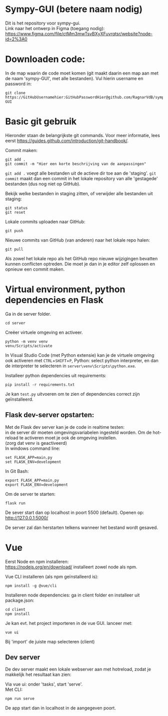 # Sympy-GUI (betere naam nodig)
Dit is het repository voor sympy-gui.  
Link naar het ontwerp in Figma (toegang nodig):
https://www.figma.com/file/ctMm3mwTsvBXyXFuvrqtsr/website?node-id=2%3A0
# Downloaden code:
In de map waarin de code moet komen (git maakt daarin een map aan met de naam 'sympy-GUI', met alle bestanden). Vul hierin username en password in:

    git clone https://GitHubUsernamehier:GitHubPasswordHier@github.com/RagnarVdB/sympy-GUI

# Basic git gebruik
Hieronder staan de belangrijkste git commands. Voor meer informatie, lees eerst https://guides.github.com/introduction/git-handbook/.

Commit maken:

    git add .
    git commit -m "Hier een korte beschrijving van de aanpassingen"
`git add .` voegt alle bestanden uit de actieve dir toe aan de 'staging'. `git commit` maakt dan een commit in het lokale repository van alle 'gestagede' bestanden (dus nog niet op GitHub).

 Bekijk welke bestanden in staging zitten, of verwijder alle bestanden uit staging:

    git status
    git reset

Lokale commits uploaden naar GitHub:

    git push

Nieuwe commits van GitHub (van anderen) naar het lokale repo halen:

    git pull
Als zowel het lokale repo als het GitHub repo nieuwe wijzigingen bevatten kunnen conflicten optreden. Die moet je dan in je editor zelf oplossen en opnieuw een commit maken.
# Virtual environment, python dependencies en Flask
Ga in de server folder.

    cd server
Creëer virtuele omgeving en activeer.


    python -m venv venv
    venv/Scripts/activate
In Visual Studio Code (met Python extensie) kan je de virtuele omgeving ook activeren met `CTRL`+`SHIFT`+`P`, Python: select python interpreter, en dan de interpreter te selecteren in `server\venv\Scripts\python.exe`.

Installeer python dependencies uit requirements:

    pip install -r requirements.txt
Je kan `test.py` uitvoeren om te zien of dependencies correct zijn geïnstalleerd.

## Flask dev-server opstarten:
Met de Flask dev server kan je de code in realtime testen:  
in de server dir moeten omgevingsvariabelen ingesteld worden. Om de hot-reload te activeren moet je ook de omgeving instellen.  
(zorg dat venv is geactiveerd)  
In windows command line:

    set FLASK_APP=main.py
    set FLASK_ENV=development
In Git Bash:

    export FLASK_APP=main.py
    export FLASK_ENV=development

Om de server te starten:

    flask run
De sever start dan op localhost in poort 5500 (default). Openen op:
http://127.0.0.1:5000/

De server zal dan herstarten telkens wanneer het bestand wordt gesaved.
# Vue
Eerst Node en npm installeren:  
https://nodejs.org/en/download/ installeert zowel node als npm.

Vue CLI installeren (als npm geïnstalleerd is):

    npm install -g @vue/cli
Installeren node dependencies: ga in client folder en installeer uit package.json:

    cd client
    npm install
Je kan evt. het project importeren in de vue GUI. lanceer met:

    vue ui
Bij 'import' de juiste map selecteren (client)

## Dev server
De dev server maakt een lokale webserver aan met hotreload, zodat je makkelijk het resultaat kan zien:

Via vue ui: onder 'tasks', start 'serve'.  
Met CLI:

    npm run serve
De app start dan in localhost in de aangegeven poort.
